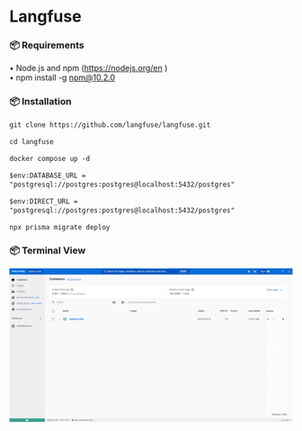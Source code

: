 # Langfuse




### 📦 <b>Requirements</b>
•	Node.js and npm (https://nodejs.org/en )
<br>
•	npm install -g npm@10.2.0

### 📦 <b>Installation</b>
```shell
git clone https://github.com/langfuse/langfuse.git
```
```shell
cd langfuse
```
```shell
docker compose up -d
```
```shell
$env:DATABASE_URL = "postgresql://postgres:postgres@localhost:5432/postgres"
```
```shell
$env:DIRECT_URL = "postgresql://postgres:postgres@localhost:5432/postgres"
```
```shell
npx prisma migrate deploy
```
### 📦 <b>Terminal View</b>
![Login](Images/docker.png)
